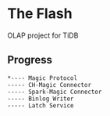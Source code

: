 # The Flash
OLAP project for TiDB

## Progress
```
*---- Magic Protocol
----- CH-Magic Connector
----- Spark-Magic Connector
----- Binlog Writer
----- Latch Service
```
